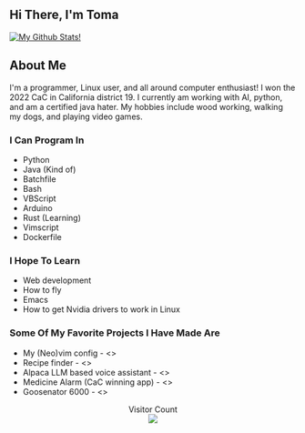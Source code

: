 ## Hi There, I'm Toma
[![My Github Stats!](https://github-readme-stats.vercel.app/api?username=Norok-The-Diablo)](https://github.com/anuraghazra/github-readme-stats)
## About Me

I'm a programmer, Linux user, and all around computer enthusiast! I won the 2022 CaC in California district 19. I currently am working with AI, python, and am a certified java hater. My hobbies include wood working, walking my dogs, and playing video games.

### I Can Program In

* Python
* Java (Kind of)
* Batchfile
* Bash
* VBScript
* Arduino
* Rust (Learning)
* Vimscript
* Dockerfile

### I Hope To Learn

* Web development
* How to fly
* Emacs
* How to get Nvidia drivers to work in Linux

### Some Of My Favorite Projects I Have Made Are

* My (Neo)vim config - <>
* Recipe finder - <>
* Alpaca LLM based voice assistant - <>
* Medicine Alarm (CaC winning app) - <>
* Goosenator 6000 - <>

<p align="center"> 
  Visitor Count<br>
  <img src="https://profile-counter.glitch.me/Norok-The-Diablo/count.svg" />
</p>
